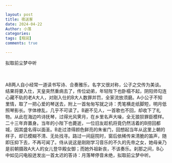 ```yaml
---

layout: post
title: 夜送客
date: 2024-04-22
Author: 小落
categories: 
tags: [翔润]
comments: true

---
```

拟取前尘梦中听
<!-- more -->
<br><br>
AB两人自小经常一道读书写诗、合奏雅乐，名字又很对称，公子之交传为美谈。结果将要入仕，天皇突然重病去了，传位幼弟，年轻陛下也卧榻不起，阴阳师勾连心藏不轨的老A大人，对刚入仕的B大人数罪并罚，全家流放须磨。A小公子不知里情，取了一把心爱的琴送去，附上一首匆匆写就之诗：秃笔横走纸脚短，明月低照琴影长。字体缭乱，几乎不可读了。B避不见人，一首歌也不回，却收下了礼物。从此在海边吟诗抚琴，过得光风霁月，在乡里名声大噪，全无狼狈罪臣模样。<br>
二十三年弃置身。当年的小陛下也薨逝，一位旧友趁机将竟仍然活着的B捞回都城，因其盛名得以面圣。B走过漆得颜色鲜亮的朱雀门，回想起当年从这里上朝的样子，却已模糊不清、无处找寻。路过一间庭院时，窗后依稀传来清脆的笛声，随即压抑下去，不再可闻了。侍从说这是刚刚学习音乐的不久的先帝之女，她母亲乃是前朝摄政A大人的女儿登华殿女御；而她外祖新丧，不该奏乐。刹那之间，B心中如见闪电般迸发出一首太迟的答诗：月落琴停音未绝，拟取前尘梦中听。
